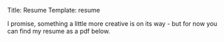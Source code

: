 Title: Resume
Template: resume

I promise, something a little more creative is on its way - but for now you can find my resume as a pdf below.
